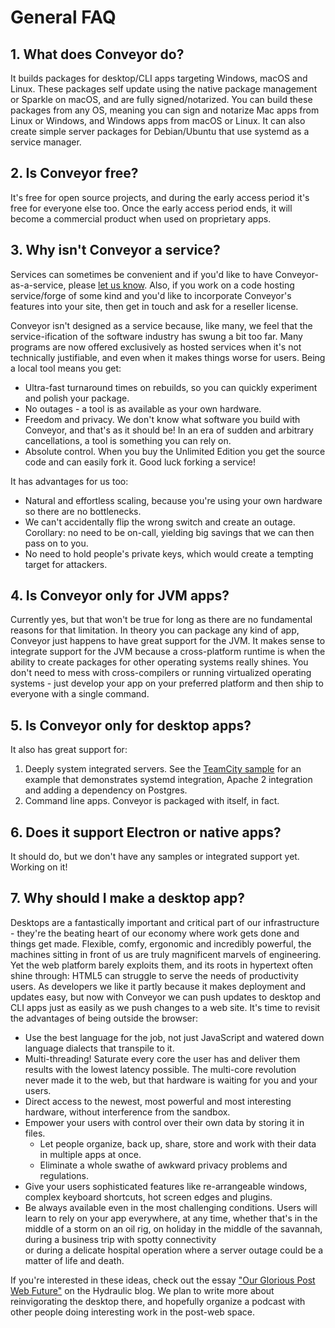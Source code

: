 # General FAQ

## 1. What does Conveyor do?

It builds packages for desktop/CLI apps targeting Windows, macOS and Linux. These packages self update using the native package management
or Sparkle on macOS, and are fully signed/notarized. You can build these packages from any OS, meaning you can sign and notarize Mac
apps from Linux or Windows, and Windows apps from macOS or Linux. It can also create simple server packages for Debian/Ubuntu that use
systemd as a service manager.

## 2. Is Conveyor free?

It's free for open source projects, and during the early access period it's free for everyone else too. Once the early access period ends,
it will become a commercial product when used on proprietary apps.

## 3. Why isn't Conveyor a service?

Services can sometimes be convenient and if you'd like to have Conveyor-as-a-service, please [let us know](mailto:contact@hydraulic.software). 
Also, if you work on a code hosting service/forge of some kind and you'd like to incorporate Conveyor's features into your site,
then get in touch and ask for a reseller license.

Conveyor isn't designed as a service because, like many, we feel that the service-ification of the software industry has swung a bit too far. 
Many programs are now offered exclusively as hosted services when it's not technically justifiable, and even when it makes things worse for
users. Being a local tool means you get:

* Ultra-fast turnaround times on rebuilds, so you can quickly experiment and polish your package.
* No outages - a tool is as available as your own hardware.
* Freedom and privacy. We don't know what software you build with Conveyor, and that's as it should be! In an era of sudden and arbitrary 
  cancellations, a tool is something you can rely on.
* Absolute control. When you buy the Unlimited Edition you get the source code and can easily fork it. Good luck forking a service!

It has advantages for us too:

* Natural and effortless scaling, because you're using your own hardware so there are no bottlenecks.
* We can't accidentally flip the wrong switch and create an outage. Corollary: no need to be on-call, yielding big savings that we can then
  pass on to you.
* No need to hold people's private keys, which would create a tempting target for attackers.

## 4. Is Conveyor only for JVM apps?

Currently yes, but that won't be true for long as there are no fundamental reasons for that limitation. In theory you can package any kind of app, Conveyor just happens to have great support for the JVM. It makes sense to integrate support for
the JVM because a cross-platform runtime is when the ability to create packages for other operating systems really shines. You don't need to
mess with cross-compilers or running virtualized operating systems - just develop your app on your preferred platform and then ship to
everyone with a single command.

## 5. Is Conveyor only for desktop apps?

It also has great support for:

1. Deeply system integrated servers. See the [TeamCity sample](../samples/teamcity.md) for an example that demonstrates systemd integration,
   Apache 2 integration and adding a dependency on Postgres.
2. Command line apps. Conveyor is packaged with itself, in fact.

## 6. Does it support Electron or native apps?

It should do, but we don't have any samples or integrated support yet. Working on it!

## 7. Why should I make a desktop app?  

Desktops are a fantastically important and critical part of our infrastructure - they're the beating heart of our economy where work gets
done and things get made. Flexible, comfy, ergonomic and incredibly powerful, the machines sitting in front of us are truly magnificent
marvels of engineering. Yet the web platform barely exploits them, and its roots in hypertext often shine through: HTML5 can struggle to
serve the needs of productivity users. As developers we like it partly because it makes deployment and updates easy, but now with Conveyor
we can push updates to desktop and CLI apps just as easily as we push changes to a web site. It's time to revisit the advantages of being
outside the browser:

* Use the best language for the job, not just JavaScript and watered down language dialects that transpile to it.
* Multi-threading! Saturate every core the user has and deliver them results with the lowest latency possible. The multi-core revolution  
  never made it to the web, but that hardware is waiting for you and your users.
* Direct access to the newest, most powerful and most interesting hardware, without interference from the sandbox.
* Empower your users with control over their own data by storing it in files. 
    * Let people organize, back up, share, store and work with their data in multiple apps at once.
    * Eliminate a whole swathe of awkward privacy problems and regulations.
* Give your users sophisticated features like re-arrangeable windows, complex keyboard shortcuts, hot screen edges and plugins.
* Be always available even in the most challenging conditions. Users will learn to rely on your app everywhere, at any time, whether
  that's in the middle of a storm on an oil rig, on holiday in the middle of the savannah, during a business trip with spotty connectivity  
  or during a delicate hospital operation where a server outage could be a matter of life and death.

If you're interested in these ideas, check out the essay ["Our Glorious Post Web Future"](https://www.hydraulic.software/blog/2-our-glorious-post-web-future.html)
on the Hydraulic blog. We plan to write more about reinvigorating the desktop there, and hopefully organize a podcast with other people doing
interesting work in the post-web space.
